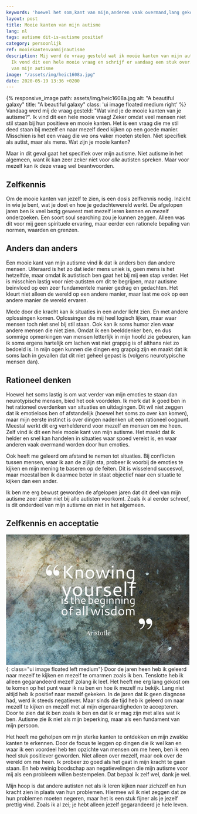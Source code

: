 ```yaml
---
keywords: 'hoewel het som,kant van mijn,anderen vaak overmand,lang gekost om,niet snel bij'
layout: post
title: Mooie kanten van mijn autisme
lang: nl
tags: autisme dit-is-autisme positief
category: persoonlijk
ref: mooiekantenvanmijnautisme
description: Mij werd de vraag gesteld wat ik mooie kanten van mijn autisme vind.
  Ik vond dit een hele mooie vraag en schrijf er vandaag een stuk over. De mooie kanten
  van mijn autisme
image: "/assets/img/heic1608a.jpg"
date: 2020-05-19 13:36 +0200
---
```

{% responsive_image path: assets/img/heic1608a.jpg alt: "A beautiful galaxy" title: "A beautiful galaxy" class: 'ui image floated medium right' %}
Vandaag werd mij de vraag gesteld: "Wat vind je de mooie kanten van je autisme?". Ik vind dit een hele mooie vraag! Zeker omdat veel mensen niet stil staan bij hun positieve en mooie kanten. Het is een vraag die me stil deed staan bij mezelf en naar mezelf deed kijken op een goede manier. Misschien is het een vraag die we ons vaker moeten stellen. Niet specifiek als autist, maar als mens. Wat zijn je mooie kanten?

Maar in dit geval gaat het specifiek over mijn autisme. Niet autisme in het algemeen, want ik kan zeer zeker niet voor _alle_ autisten spreken. Maar voor mezelf kan ik deze vraag wel beantwoorden.

## Zelfkennis

Om de mooie kanten van jezelf te zien, is een dosis zelfkennis nodig. Inzicht in wie je bent, wat je doet en hoe je gedachtewereld werkt. De afgelopen jaren ben ik veel bezig geweest met mezelf leren kennen en mezelf onderzoeken. Een soort soul searching zou je kunnen zeggen. Alleen was dit voor mij geen spirituele ervaring, maar eerder een rationele bepaling van normen, waarden en grenzen.

## Anders dan anders

Een mooie kant van mijn autisme vind ik dat ik anders ben dan andere mensen. Uiteraard is het zo dat ieder mens uniek is, geen mens is het hetzelfde, maar omdat ik autistisch ben gaat het bij mij een stap verder. Het is misschien lastig voor niet-autisten om dit te begrijpen, maar autisme beïnvloed op een zeer fundamentele manier gedrag en gedachten. Het kleurt niet alleen de wereld op een andere manier, maar laat me ook op een andere manier de wereld ervaren.

Mede door die kracht kan ik situaties in een ander licht zien. En met andere oplossingen komen. Oplossingen die mij heel logisch lijken, maar waar mensen toch niet snel bij stil staan. Ook kan ik soms humor zien waar andere mensen die niet zien. Omdat ik een beelddenker ben, en dus sommige opmerkingen van mensen letterlijk in mijn hoofd zie gebeuren, kan ik soms ergens hartelijk om lachen wat niet grappig is of althans niet zo bedoeld is. In mijn ogen kunnen die dingen erg grappig zijn en maakt dat ik soms lach in gevallen dat dit niet geheel gepast is (volgens neurotypische mensen dan).

## Rationeel denken

Hoewel het soms lastig is om wat verder van mijn emoties te staan dan neurotypische mensen, bied het ook voordelen. Ik merk dat ik goed ben in het rationeel overdenken van situaties en uitdagingen. Dit wil niet zeggen dat ik emotieloos ben of afstandelijk (hoewel het soms zo over kan komen), maar mijn eerste instinct is over dingen nadenken uit een rationeel oogpunt. Meestal werkt dit erg verhelderend voor mezelf en mensen om me heen. Zelf vind ik dit een hele mooie kant van mijn autisme. Het maakt dat ik helder en snel kan handelen in situaties waar spoed vereist is, en waar anderen vaak overmand worden door hun emoties.

Ook heeft me geleerd om afstand te nemen tot situaties. Bij conflicten tussen mensen, waar ik aan de zijlijn sta, probeer ik voorbij de emoties te kijken en mijn mening te baseren op de feiten. Dit is wisselend succesvol, maar meestal ben ik daarmee beter in staat objectief naar een situatie te kijken dan een ander.

Ik ben me erg bewust geworden de afgelopen jaren dat dit deel van mijn autisme zeer zeker niet bij alle autisten voorkomt. Zoals ik al eerder schreef, is dit onderdeel van mijn autisme en niet in het algemeen.

## Zelfkennis en acceptatie
![Knowing yourself is the first step](/assets/img/quotezelfkennis.jpg){: class="ui image floated left medium"}
Door de jaren heen heb ik geleerd naar mezelf te kijken en mezelf te omarmen zoals ik ben. Tenslotte heb ik alleen gegarandeerd mezelf zolang ik leef. Het heeft me erg lang gekost om te komen op het punt waar ik nu ben en hoe ik mezelf nu bekijk. Lang niet altijd heb ik positief naar mezelf gekeken. In de jaren dat ik geen diagnose had, werd ik steeds negatiever. Maar sinds die tijd heb ik geleerd om naar mezelf te kijken en mezelf met al mijn eigenaardigheden te accepteren. Door te zien dat ik ben zoals ik ben en dat ik er mag zijn met alles wat ik ben. Autisme zie ik niet als mijn beperking, maar als een fundament van mijn persoon.

Het heeft me geholpen om mijn sterke kanten te ontdekken en mijn zwakke kanten te erkennen. Door de focus te leggen op dingen die ik wel kan en waar ik een voordeel heb ten opzichte van mensen om me heen, ben ik een heel stuk positiever geworden. Niet alleen over mezelf, maar ook over de wereld om me heen. Ik probeer zo goed als het gaat in mijn kracht te gaan staan. En heb weinig boodschap aan negatievelingen die mijn autisme voor mij als een probleem willen bestempelen. Dat bepaal ik zelf wel, dank je wel.

Mijn hoop is dat andere autisten net als ik leren kijken naar zichzelf en hun kracht zien in plaats van hun problemen. Hiermee wil ik niet zeggen dat ze hun problemen moeten negeren, maar het is een stuk fijner als je jezelf prettig vind. Zoals ik al zei; je hebt alleen jezelf gegarandeerd je hele leven.
